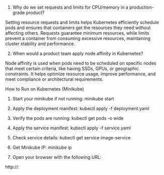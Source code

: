1. Why do we set requests and limits for CPU/memory in a production-grade product?

Setting resource requests and limits helps Kubernetes efficiently schedule pods and ensures that containers get the resources they need without affecting others. Requests guarantee minimum resources, while limits prevent a container from consuming excessive resources, maintaining cluster stability and performance.

2. When would a product team apply node affinity in Kubernetes?

Node affinity is used when pods need to be scheduled on specific nodes that meet certain criteria, like having SSDs, GPUs, or geographic constraints. It helps optimize resource usage, improve performance, and meet compliance or architectural requirements.


How to Run on Kubernetes (Minikube)
1. Start your minikube if not running:
minikube start

2. Apply the deployment manifest:
kubectl apply -f deployment.yaml

3. Verify the pods are running:
kubectl get pods -o wide

4. Apply the service manifest:
kubectl apply -f service.yaml

5. Check service details:
kubectl get service image-service

6. Get Minikube IP:
minikube ip

7. Open your browser with the following URL:

http://<minikube-ip>:<node-port>


